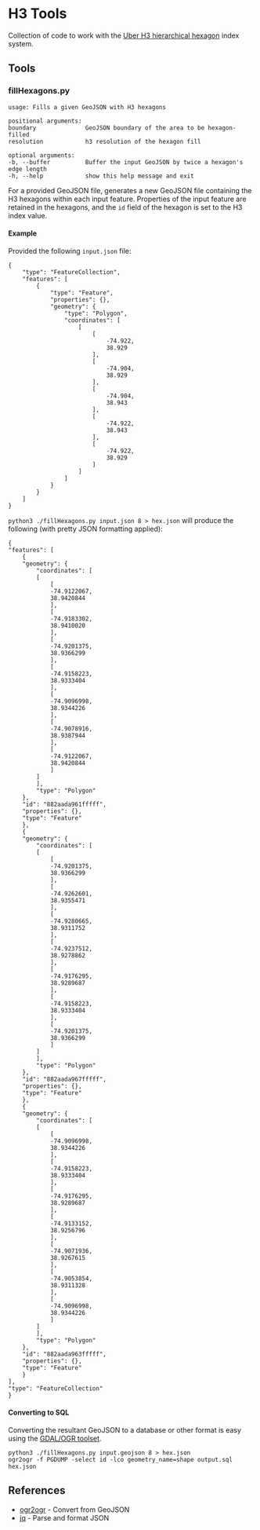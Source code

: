 # H3 Tools

Collection of code to work with the [Uber H3 hierarchical hexagon](https://github.com/uber/h3) index system.

## Tools

### fillHexagons.py


    usage: Fills a given GeoJSON with H3 hexagons

    positional arguments:
    boundary              GeoJSON boundary of the area to be hexagon-filled
    resolution            h3 resolution of the hexagon fill

    optional arguments:
    -b, --buffer          Buffer the input GeoJSON by twice a hexagon's edge length
    -h, --help            show this help message and exit


For a provided GeoJSON file, generates a new GeoJSON file containing the H3 hexagons within each input feature. Properties of the input feature are retained in the hexagons, and the `id` field of the hexagon is set to the H3 index value. 

#### Example

Provided the following `input.json` file:

    {
        "type": "FeatureCollection",
        "features": [
            {
                "type": "Feature",
                "properties": {},
                "geometry": {
                    "type": "Polygon",
                    "coordinates": [
                        [
                            [
                                -74.922,
                                38.929
                            ],
                            [
                                -74.904,
                                38.929
                            ],
                            [
                                -74.904,
                                38.943
                            ],
                            [
                                -74.922,
                                38.943
                            ],
                            [
                                -74.922,
                                38.929
                            ]
                        ]
                    ]
                }
            }
        ]
    }

`python3 ./fillHexagons.py input.json 8 > hex.json` will produce the following (with pretty JSON formatting applied):

    {
    "features": [
        {
        "geometry": {
            "coordinates": [
            [
                [
                -74.9122067,
                38.9420844
                ],
                [
                -74.9183302,
                38.9410020
                ],
                [
                -74.9201375,
                38.9366299
                ],
                [
                -74.9158223,
                38.9333404
                ],
                [
                -74.9096998,
                38.9344226
                ],
                [
                -74.9078916,
                38.9387944
                ],
                [
                -74.9122067,
                38.9420844
                ]
            ]
            ],
            "type": "Polygon"
        },
        "id": "882aada961fffff",
        "properties": {},
        "type": "Feature"
        },
        {
        "geometry": {
            "coordinates": [
            [
                [
                -74.9201375,
                38.9366299
                ],
                [
                -74.9262601,
                38.9355471
                ],
                [
                -74.9280665,
                38.9311752
                ],
                [
                -74.9237512,
                38.9278862
                ],
                [
                -74.9176295,
                38.9289687
                ],
                [
                -74.9158223,
                38.9333404
                ],
                [
                -74.9201375,
                38.9366299
                ]
            ]
            ],
            "type": "Polygon"
        },
        "id": "882aada967fffff",
        "properties": {},
        "type": "Feature"
        },
        {
        "geometry": {
            "coordinates": [
            [
                [
                -74.9096998,
                38.9344226
                ],
                [
                -74.9158223,
                38.9333404
                ],
                [
                -74.9176295,
                38.9289687
                ],
                [
                -74.9133152,
                38.9256796
                ],
                [
                -74.9071936,
                38.9267615
                ],
                [
                -74.9053854,
                38.9311328
                ],
                [
                -74.9096998,
                38.9344226
                ]
            ]
            ],
            "type": "Polygon"
        },
        "id": "882aada963fffff",
        "properties": {},
        "type": "Feature"
        }
    ],
    "type": "FeatureCollection"
    }



#### Converting to SQL

Converting the resultant GeoJSON to a database or other format is easy using the [GDAL/OGR toolset](https://gdal.org/). 

    python3 ./fillHexagons.py input.geojson 8 > hex.json 
    ogr2ogr -f PGDUMP -select id -lco geometry_name=shape output.sql hex.json


## References

- [ogr2ogr](https://gdal.org/programs/ogr2ogr.html) - Convert from GeoJSON
- [jq](https://stedolan.github.io/jq/) - Parse and format JSON

